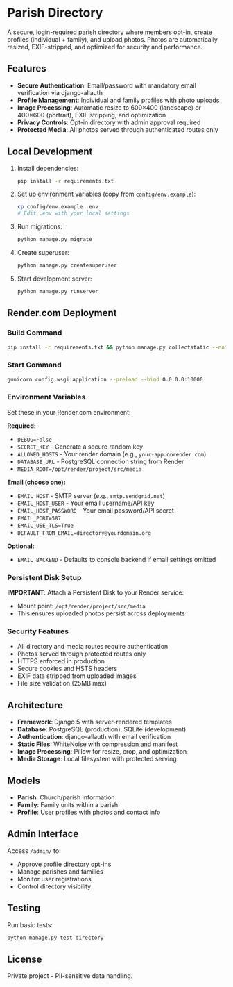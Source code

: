 # Parish Directory

A secure, login-required parish directory where members opt-in, create profiles (individual + family), and upload photos. Photos are automatically resized, EXIF-stripped, and optimized for security and performance.

## Features

- **Secure Authentication**: Email/password with mandatory email verification via django-allauth
- **Profile Management**: Individual and family profiles with photo uploads
- **Image Processing**: Automatic resize to 600×400 (landscape) or 400×600 (portrait), EXIF stripping, and optimization
- **Privacy Controls**: Opt-in directory with admin approval required
- **Protected Media**: All photos served through authenticated routes only

## Local Development

1. Install dependencies:
   ```bash
   pip install -r requirements.txt
   ```

2. Set up environment variables (copy from `config/env.example`):
   ```bash
   cp config/env.example .env
   # Edit .env with your local settings
   ```

3. Run migrations:
   ```bash
   python manage.py migrate
   ```

4. Create superuser:
   ```bash
   python manage.py createsuperuser
   ```

5. Start development server:
   ```bash
   python manage.py runserver
   ```

## Render.com Deployment

### Build Command
```bash
pip install -r requirements.txt && python manage.py collectstatic --noinput && python manage.py migrate
```

### Start Command
```bash
gunicorn config.wsgi:application --preload --bind 0.0.0.0:10000
```

### Environment Variables
Set these in your Render.com environment:

**Required:**
- `DEBUG=False`
- `SECRET_KEY` - Generate a secure random key
- `ALLOWED_HOSTS` - Your render domain (e.g., `your-app.onrender.com`)
- `DATABASE_URL` - PostgreSQL connection string from Render
- `MEDIA_ROOT=/opt/render/project/src/media`

**Email (choose one):**
- `EMAIL_HOST` - SMTP server (e.g., `smtp.sendgrid.net`)
- `EMAIL_HOST_USER` - Your email username/API key
- `EMAIL_HOST_PASSWORD` - Your email password/API secret
- `EMAIL_PORT=587`
- `EMAIL_USE_TLS=True`
- `DEFAULT_FROM_EMAIL=directory@yourdomain.org`

**Optional:**
- `EMAIL_BACKEND` - Defaults to console backend if email settings omitted

### Persistent Disk Setup

**IMPORTANT**: Attach a Persistent Disk to your Render service:
- Mount point: `/opt/render/project/src/media`
- This ensures uploaded photos persist across deployments

### Security Features

- All directory and media routes require authentication
- Photos served through protected routes only
- HTTPS enforced in production
- Secure cookies and HSTS headers
- EXIF data stripped from uploaded images
- File size validation (25MB max)

## Architecture

- **Framework**: Django 5 with server-rendered templates
- **Database**: PostgreSQL (production), SQLite (development)
- **Authentication**: django-allauth with email verification
- **Static Files**: WhiteNoise with compression and manifest
- **Image Processing**: Pillow for resize, crop, and optimization
- **Media Storage**: Local filesystem with protected serving

## Models

- **Parish**: Church/parish information
- **Family**: Family units within a parish
- **Profile**: User profiles with photos and contact info

## Admin Interface

Access `/admin/` to:
- Approve profile directory opt-ins
- Manage parishes and families
- Monitor user registrations
- Control directory visibility

## Testing

Run basic tests:
```bash
python manage.py test directory
```

## License

Private project - PII-sensitive data handling.